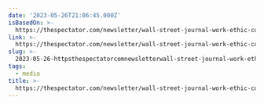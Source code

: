 ```yaml
---
date: '2023-05-26T21:06:45.000Z'
isBasedOn: >-
  https://thespectator.com/newsletter/wall-street-journal-work-ethic-cockburn-notes-05-26-23/
link: >-
  https://thespectator.com/newsletter/wall-street-journal-work-ethic-cockburn-notes-05-26-23/
slug: >-
  2023-05-26-httpsthespectatorcomnewsletterwall-street-journal-work-ethic-cockburn-notes-05-26-23
tags:
  - media
title: >-
  https://thespectator.com/newsletter/wall-street-journal-work-ethic-cockburn-notes-05-26-23/
---
```


